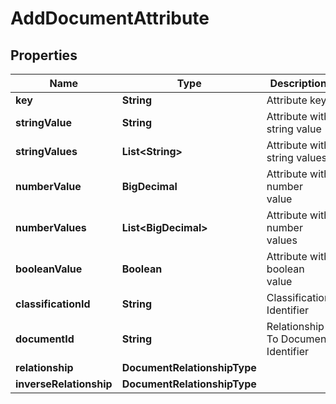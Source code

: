 

# AddDocumentAttribute


## Properties

| Name | Type | Description | Notes |
|------------ | ------------- | ------------- | -------------|
|**key** | **String** | Attribute key |  |
|**stringValue** | **String** | Attribute with string value |  [optional] |
|**stringValues** | **List&lt;String&gt;** | Attribute with string values |  [optional] |
|**numberValue** | **BigDecimal** | Attribute with number value |  [optional] |
|**numberValues** | **List&lt;BigDecimal&gt;** | Attribute with number values |  [optional] |
|**booleanValue** | **Boolean** | Attribute with boolean value |  [optional] |
|**classificationId** | **String** | Classification Identifier |  |
|**documentId** | **String** | Relationship To Document Identifier |  [optional] |
|**relationship** | **DocumentRelationshipType** |  |  [optional] |
|**inverseRelationship** | **DocumentRelationshipType** |  |  [optional] |



